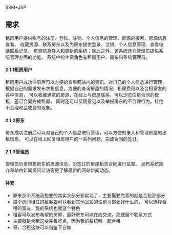 SSM+JSP
## 需求
租房用户提供账号的注册、登陆、注销、个人信息的管理、房源的搜索、房源信息查看、
收藏房源、联系房东以及为房东提供登录、注销、个人信息管理、查看电话联系记录、
房源信息导入和更新的系统；除此之外，该系统还为管理员提供系统管理方面的功能。
系统中的主要角色有租房用户、房东和系统管理员。

####  2.1.1租房用户
租房用户成功注册后可以方便的查看网站内的资讯、对自己的个人信息进行管理，
根据自己的需求发布求租信息，方便的查询房屋的情况、租房费用以及合租室友的各种信息，
可以收藏满意的房源，在线上与房屋联系，可以浏览住房合同的模板，签订合同完成租房，
同时还可以反馈意见以及举报房东的不合理行为，杜绝不合理和乱收费的现象。

#### 2.1.2房东
房东成功注册后可以对自己的个人信息进行管理，可以方便的录入和管理房屋的出租信息，
可以在线上回复租房用户的一系列问题，完成合同的签订。
 
#### 2.1.3管理员
管理员负责审核房东的房源信息，对签订的房屋租赁合同进行监督。
发布系统简介和站内新闻资讯让访客更了解最新的网站新闻动态。

#### 补充
- 原来那个系统我想要的其实大部分都实现了，主要需要完善的就是合租那部分
- 每个房间租住的租客要可以看到其他室友的性别习惯爱好什么的，
    可以选择合租的室友，我的系统也就这个特色
- 租客可以发布希望的房屋，最好房东可以在线交流，那就留个联系方式
- 主要就是合租这块完善好点，因为我的系统叫一起合租
- 哥，合租这块可以借鉴下自如
